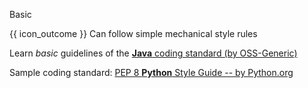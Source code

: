 <span id="title">Basic</span>

<span id="prereqs"></span>

<span id="outcomes">{{ icon_outcome }} Can follow simple mechanical style rules</span>

<div id="body">

<div class="alt-java">

Learn _basic_ guidelines of the [**Java** coding standard (by OSS-Generic)]({{java_coding_standard}})
</div>
<div class="alt-python">

Sample coding standard: [PEP 8 **Python** Style Guide -- by Python.org](https://www.python.org/dev/peps/pep-0008/)
</div>

</div>

<div class="alt-java">
<div id="extras">
  <include src="exercisesPanel.md" boilerplate />
</div>
</div>